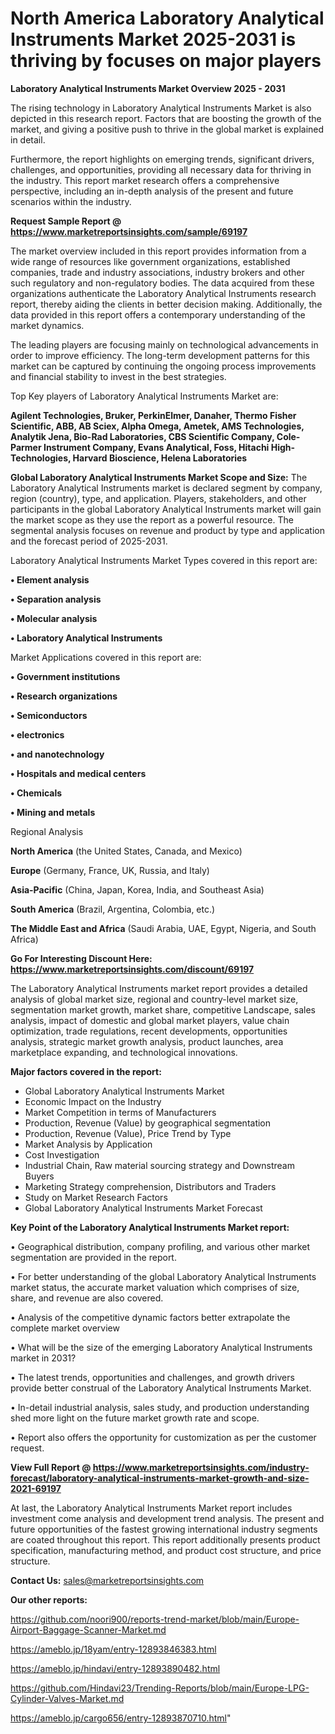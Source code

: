 # North America Laboratory Analytical Instruments Market 2025-2031 is thriving by focuses on major players

<Strong> Laboratory Analytical Instruments Market Overview 2025 - 2031</strong>

The rising technology in Laboratory Analytical Instruments Market is also depicted in this research report. Factors that are boosting the growth of the market, and giving a positive push to thrive in the global market is explained in detail.

Furthermore, the report highlights on emerging trends, significant drivers, challenges, and opportunities, providing all necessary data for thriving in the industry. This report market research offers a comprehensive perspective, including an in-depth analysis of the present and future scenarios within the industry.

<strong>Request Sample Report @ <a href=https://www.marketreportsinsights.com/sample/69197>https://www.marketreportsinsights.com/sample/69197</a></strong>

The market overview included in this report provides information from a wide range of resources like government organizations, established companies, trade and industry associations, industry brokers and other such regulatory and non-regulatory bodies. The data acquired from these organizations authenticate the Laboratory Analytical Instruments research report, thereby aiding the clients in better decision making. Additionally, the data provided in this report offers a contemporary understanding of the market dynamics.

The leading players are focusing mainly on technological advancements in order to improve efficiency. The long-term development patterns for this market can be captured by continuing the ongoing process improvements and financial stability to invest in the best strategies.

Top Key players of Laboratory Analytical Instruments Market are:

<strong>Agilent Technologies, Bruker, PerkinElmer, Danaher, Thermo Fisher Scientific, ABB, AB Sciex, Alpha Omega, Ametek, AMS Technologies, Analytik Jena, Bio-Rad Laboratories, CBS Scientific Company, Cole-Parmer Instrument Company, Evans Analytical, Foss, Hitachi High-Technologies, Harvard Bioscience, Helena Laboratories</strong>

<strong><b>Global Laboratory Analytical Instruments Market Scope and Size:</b></strong>
The Laboratory Analytical Instruments market is declared segment by company, region (country), type, and application. Players, stakeholders, and other participants in the global Laboratory Analytical Instruments market will gain the market scope as they use the report as a powerful resource. The segmental analysis focuses on revenue and product by type and application and the forecast period of 2025-2031.

Laboratory Analytical Instruments Market Types covered in this report are:

<strong>• Element analysis

• Separation analysis

• Molecular analysis

• Laboratory Analytical Instruments</strong>

Market Applications covered in this report are:

<strong>• Government institutions

• Research organizations

• Semiconductors

• electronics

• and nanotechnology

• Hospitals and medical centers

• Chemicals

• Mining and metals</strong> 

Regional Analysis

<strong>North America</strong> (the United States, Canada, and Mexico)

<strong>Europe</strong> (Germany, France, UK, Russia, and Italy)

<strong>Asia-Pacific</strong> (China, Japan, Korea, India, and Southeast Asia)

<strong>South America</strong> (Brazil, Argentina, Colombia, etc.)

<strong>The Middle East and Africa</strong> (Saudi Arabia, UAE, Egypt, Nigeria, and South Africa)

<strong>Go For Interesting Discount Here: <a href=https://www.marketreportsinsights.com/discount/69197>https://www.marketreportsinsights.com/discount/69197</a></strong>

The Laboratory Analytical Instruments market report provides a detailed analysis of global market size, regional and country-level market size, segmentation market growth, market share, competitive Landscape, sales analysis, impact of domestic and global market players, value chain optimization, trade regulations, recent developments, opportunities analysis, strategic market growth analysis, product launches, area marketplace expanding, and technological innovations.

<strong><b>Major factors covered in the report:</b></strong>
<ul>
  <li>Global Laboratory Analytical Instruments Market </li>
  <li>Economic Impact on the Industry</li>
  <li>Market Competition in terms of Manufacturers</li>
  <li>Production, Revenue (Value) by geographical segmentation</li>
  <li>Production, Revenue (Value), Price Trend by Type</li>
  <li>Market Analysis by Application</li>
  <li>Cost Investigation</li>
  <li>Industrial Chain, Raw material sourcing strategy and Downstream Buyers</li>
  <li>Marketing Strategy comprehension, Distributors and Traders</li>
  <li>Study on Market Research Factors</li>
  <li>Global Laboratory Analytical Instruments Market Forecast</li>
</ul>

<strong><b>Key Point of the Laboratory Analytical Instruments Market report:</b></strong>

• Geographical distribution, company profiling, and various other market segmentation are provided in the report.

• For better understanding of the global Laboratory Analytical Instruments market status, the accurate market valuation which comprises of size, share, and revenue are also covered.

• Analysis of the competitive dynamic factors better extrapolate the complete market overview

• What will be the size of the emerging Laboratory Analytical Instruments market in 2031?

• The latest trends, opportunities and challenges, and growth drivers provide better construal of the Laboratory Analytical Instruments Market.

• In-detail industrial analysis, sales study, and production understanding shed more light on the future market growth rate and scope.

• Report also offers the opportunity for customization as per the customer request.

<strong><b>View Full Report @ <a href=https://www.marketreportsinsights.com/industry-forecast/laboratory-analytical-instruments-market-growth-and-size-2021-69197>https://www.marketreportsinsights.com/industry-forecast/laboratory-analytical-instruments-market-growth-and-size-2021-69197</a></b></strong>


At last, the Laboratory Analytical Instruments Market report includes investment come analysis and development trend analysis. The present and future opportunities of the fastest growing international industry segments are coated throughout this report. This report additionally presents product specification, manufacturing method, and product cost structure, and price structure.

<strong>Contact Us:</strong>
sales@marketreportsinsights.com

<strong>Our other reports:</strong>

<a href=https://github.com/noori900/reports-trend-market/blob/main/Europe-Airport-Baggage-Scanner-Market.md>https://github.com/noori900/reports-trend-market/blob/main/Europe-Airport-Baggage-Scanner-Market.md</a>

<a href=https://ameblo.jp/18yam/entry-12893846383.html>https://ameblo.jp/18yam/entry-12893846383.html</a>

<a href=https://ameblo.jp/hindavi/entry-12893890482.html>https://ameblo.jp/hindavi/entry-12893890482.html</a>

<a href=https://github.com/Hindavi23/Trending-Reports/blob/main/Europe-LPG-Cylinder-Valves-Market.md>https://github.com/Hindavi23/Trending-Reports/blob/main/Europe-LPG-Cylinder-Valves-Market.md</a>

<a href=https://ameblo.jp/cargo656/entry-12893870710.html>https://ameblo.jp/cargo656/entry-12893870710.html</a>"

